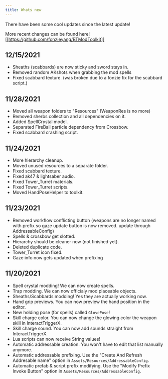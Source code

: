 ```yaml
---
title: Whats new
---
```


There have been some cool updates since the latest update!

More recent changes can be found here!
[[https://github.com/fonzieyang/BTModToolkit]]

## 12/15/2021
* Sheaths (scabbards) are now sticky and sword stays in.
* Removed random AKshots when grabbing the mod spells
* Fixed scabbard texture. (was broken due to a fonzie fix for the scabbard script.)

## 11/28/2021

* Moved all weapon folders to "Resources" (WeaponRes is no more)
* Removed sherbs collection and all dependencies on it.
* Added SpellCrystal model.
* Separated FireBall particle dependency from Crossbow.
* Fixed scabbard crashing script.

## 11/24/2021

* More hierarchy cleanup.
* Moved unused resources to a separate folder.
* Fixed scabbard texture.
* Fixed ak47 & lightsaber audio.
* Fixed Tower_Turret materials.
* Fixed Tower_Turret scripts.
* Moved HandPoseHelper to toolkit.

## 11/23/2021

* Removed workflow conflicting button (weapons are no longer named with prefix so gaze update button is now removed. update through AddressableConfig)
* Spells & crossbow get slotted.
* Hierarchy should be cleaner now (not finished yet). 
* Deleted duplicate code. 
* Tower_Turret icon fixed.
* Gaze info now gets updated when prefixing

## 11/20/2021

* Spell crystal modding! We can now create spells.
* Trap modding. We can now officialy mod placeable objects.
* Sheaths/Scabbards modding! Yes they are actually working now.
* Hand grip previews. You can now preview the hand position in the editor.
* New holding pose (for spells) called `GlovePose`!
* Skill charge color. You can now change the glowing color the weapon skill in InteractTriggerX.
* Skill charge sound. You can now add sounds straight from InteractTriggerX.
* Lua scripts can now receive String values!
* Automatic addressable creation. You won't have to edit that list manually anymore.
* Automatic addressable prefixing. Use the "Create And Refresh Addresable name" option in `Assets/Resources/AddressableConfig`.
* Automatic prefab & script prefix modifying. Use the "Modify Prefix Invoke Button" option in `Assets/Resources/AddressableConfig`.
